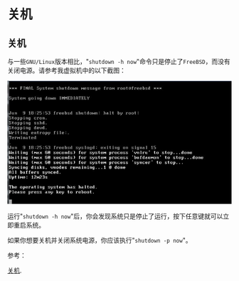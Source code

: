 # 关机

## 关机

与一些`GNU/Linux`版本相比，"`shutdown -h now`"命令只是停止了`FreeBSD`，而没有关闭电源。请参考我虚拟机中的以下截图：

![](img/b16a35c0.JPG)

运行"`shutdown -h now`"后，你会发现系统只是停止了运行，按下任意键就可以立即重启系统。

如果你想要关机并关闭系统电源，你应该执行"`shutdown -p now`"。

参考：

[关机](https://www.freebsd.org/cgi/man.cgi?shutdown(8)).
